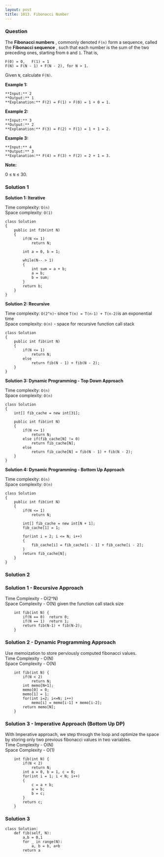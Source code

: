 ```yaml
---
layout: post
title: 1013. Fibonacci Number
---
```

### Question
The  **Fibonacci numbers** , commonly denoted `F(n)` form a sequence, called
the  **Fibonacci sequence** , such that each number is the sum of the two
preceding ones, starting from `0` and `1`. That is,

    
    
    F(0) = 0,   F(1) = 1
    F(N) = F(N - 1) + F(N - 2), for N > 1.
    

Given `N`, calculate `F(N)`.



**Example 1:**

    
    
    **Input:** 2
    **Output:** 1
    **Explanation:** F(2) = F(1) + F(0) = 1 + 0 = 1.
    

**Example 2:**

    
    
    **Input:** 3
    **Output:** 2
    **Explanation:** F(3) = F(2) + F(1) = 1 + 1 = 2.
    

**Example 3:**

    
    
    **Input:** 4
    **Output:** 3
    **Explanation:** F(4) = F(3) + F(2) = 2 + 1 = 3.
    



 **Note:**

0 ≤ `N` ≤ 30.

### Solution 1
 **Solution 1: Iterative**

Time complexity: `O(n)`  
Space complexity: `O(1)`

    
    
    class Solution 
    {
        public int fib(int N)
        {
            if(N <= 1)
                return N;
            
    		int a = 0, b = 1;
    		
    		while(N-- > 1)
    		{
    			int sum = a + b;
    			a = b;
    			b = sum;
    		}
            return b;
        }
    }
    

**Solution 2: Recursive**

Time complexity: `O(2^n)`\- since `T(n) = T(n-1) + T(n-2)`is an exponential
time  
Space complexity: `O(n)` \- space for recursive function call stack

    
    
    class Solution 
    {
        public int fib(int N)
        {
            if(N <= 1)
                return N;
            else
                return fib(N - 1) + fib(N - 2);
        }
    }
    

**Solution 3: Dynamic Programming - Top Down Approach**

Time complexity: `O(n)`  
Space complexity: `O(n)`

    
    
    class Solution 
    {
        int[] fib_cache = new int[31];
    	
    	public int fib(int N)
        {
            if(N <= 1)
                return N;
            else if(fib_cache[N] != 0)
                return fib_cache[N];
    		else 
                return fib_cache[N] = fib(N - 1) + fib(N - 2);
        }
    }
    

**Solution 4: Dynamic Programming - Bottom Up Approach**

Time complexity: `O(n)`  
Space complexity: `O(n)`

    
    
    class Solution 
    {
        public int fib(int N)
        {
            if(N <= 1)
                return N;
    
    		int[] fib_cache = new int[N + 1];
    		fib_cache[1] = 1;
    
    		for(int i = 2; i <= N; i++)
    		{
    			fib_cache[i] = fib_cache[i - 1] + fib_cache[i - 2];
    		}
    		return fib_cache[N];
        }
    }
    


### Solution 2
### Solution 1 - Recursive Approach

Time Complexity - O(2^N)  
Space Complexity - O(N) given the function call stack size

    
    
        int fib(int N) {
            if(N == 0)  return 0;
            if(N == 1)  return 1;
            return fib(N-1) + fib(N-2);
        }
    

### Solution 2 - Dynamic Programming Approach

Use memoization to store perviously computed fibonacci values.  
Time Complexity - O(N)  
Space Complexity - O(N)

    
    
        int fib(int N) {
            if(N < 2)
                return N;
            int memo[N+1];
            memo[0] = 0;
            memo[1] = 1;
            for(int i=2; i<=N; i++)
                memo[i] = memo[i-1] + memo[i-2];
            return memo[N];
        }
    

### Solution 3 - Imperative Approach (Bottom Up DP)

With Imperative approach, we step through the loop and optimize the space by
storing only two previous fibonacci values in two variables.  
Time Complexity - O(N)  
Space Complexity - O(1)

    
    
        int fib(int N) {
            if(N < 2) 
                return N;
        	int a = 0, b = 1, c = 0;
            for(int i = 1; i < N; i++)
            {
                c = a + b;
                a = b;
                b = c;
            }
            return c;
        }
    


### Solution 3
    
    
    class Solution:
        def fib(self, N):
            a,b = 0,1
            for _ in range(N):
                a, b = b, a+b
            return a 
    



